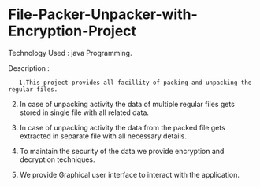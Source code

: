 # File-Packer-Unpacker-with-Encryption-Project
Technology Used : java Programming.

Description :

       1.This project provides all facillity of packing and unpacking the regular files.

2. In case of unpacking activity the data of multiple regular files gets stored in single file with all related data.
   
4. In case of unpacking activity the data from the packed file gets extracted in separate file with all necessary details.
   
6. To maintain the security of the data we provide encryption and decryption techniques.
   
8. We provide Graphical user interface to interact with the application.
